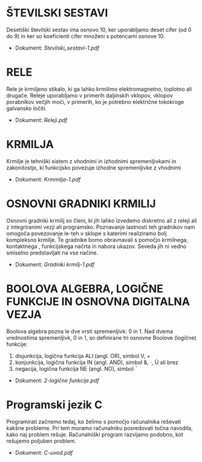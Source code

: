 # ŠTEVILSKI SESTAVI
Desetiški številski sestav ima osnovo 10, ker uporabljamo deset cifer (od 0 do 9) in ker so
koeficienti cifer množeni s potencami osnove 10.
- Dokument: *Stevilski_sestavi-1.pdf*

# RELE
Rele je krmiljeno stikalo, ki ga lahko krmilimo elektromagnetno, toplotno ali drugače. Releje
uporabljamo v primerih daljinskih vklopov, vklopov porabnikov večjih moči, v primerih, ko je potrebno električne tokokroge galvansko ločiti.
- Dokument: *Releji.pdf*

# KRMILJA
Krmilje je tehniški sistem z vhodnimi in izhodnimi spremenljivkami in zakonitostjo, ki funkcijsko povezuje izhodne spremenljivke z vhodnimi
- Dokument: *Krmmilja-1.pdf*

# OSNOVNI GRADNIKI KRMILIJ
Osnovni gradniki krmilij so členi, ki jih lahko izvedemo diskretno ali z releji ali z integriranimi vezji ali programsko. Poznavanje lastnosti teh gradnikov nam omogoča povezovanje le-teh v sklope s katerimi realiziramo bolj kompleksno krmilje. Te gradnike bomo obravnavali s pomočjo krmilnega, kontaktnega , funkcijskega načrta in nabora ukazov. Seveda jih ni vedno smiselno predstavljati na vse načine.
- Dokument: *Gradniki krmilj-1.pdf*

# BOOLOVA ALGEBRA, LOGIČNE FUNKCIJE IN OSNOVNA DIGITALNA VEZJA
Boolova algebra pozna le dve vrsti spremenljivk: 0 in 1. Nad dvema vrednostima spremenljivk, 0 in 1, so definirane tri osnovne Boolove (logične) funkcije:
1. disjunkcija, logična funkcija ALI (angl. OR), simbol V, +
2. konjunkcija, logična funkcija IN (angl. AND), simbol &, ·, Ù ali brez
3. negacija, logična funkcija NE (angl. NO), simbol ¯

- Dokument: *2-logične funkcije.pdf*

# Programski jezik C
Programirati začnemo tedaj, ko želimo s pomočjo računalnika reševati kakšne probleme. Pri tem moramo računalniku posredovati točna navodila, kako naj problem rešuje. Računalniški program razvijamo podobno, kot rešujemo poljuben problem.

- Dokument: *C-uvod.pdf*






